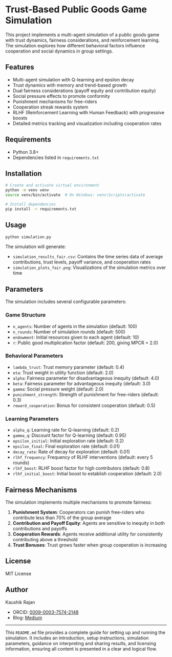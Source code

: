 # Trust-Based Public Goods Game Simulation

This project implements a multi-agent simulation of a public goods game with trust dynamics, fairness considerations, and reinforcement learning. The simulation explores how different behavioral factors influence cooperation and social dynamics in group settings.

## Features

- Multi-agent simulation with Q-learning and epsilon decay
- Trust dynamics with memory and trend-based growth
- Dual fairness considerations (payoff equity and contribution equity)
- Social pressure effects to promote conformity
- Punishment mechanisms for free-riders
- Cooperation streak rewards system
- RLHF (Reinforcement Learning with Human Feedback) with progressive boosts
- Detailed metrics tracking and visualization including cooperation rates

## Requirements

- Python 3.8+
- Dependencies listed in `requirements.txt`

## Installation

```bash
# Create and activate virtual environment
python -m venv venv
source venv/bin/activate  # On Windows: venv\Scripts\activate

# Install dependencies
pip install -r requirements.txt
```

## Usage

```bash
python simulation.py
```

The simulation will generate:
- `simulation_results_fair.csv`: Contains the time series data of average contributions, trust levels, payoff variance, and cooperation rates
- `simulation_plots_fair.png`: Visualizations of the simulation metrics over time

## Parameters

The simulation includes several configurable parameters:

### Game Structure
- `n_agents`: Number of agents in the simulation (default: 100)
- `n_rounds`: Number of simulation rounds (default: 500)
- `endowment`: Initial resources given to each agent (default: 10)
- `r`: Public good multiplication factor (default: 200, giving MPCR = 2.0)

### Behavioral Parameters
- `lambda_trust`: Trust memory parameter (default: 0.4)
- `eta`: Trust weight in utility function (default: 2.0)
- `alpha`: Fairness parameter for disadvantageous inequity (default: 4.0)
- `beta`: Fairness parameter for advantageous inequity (default: 3.0)
- `gamma`: Social pressure weight (default: 2.0)
- `punishment_strength`: Strength of punishment for free-riders (default: 0.3)
- `reward_cooperation`: Bonus for consistent cooperation (default: 0.5)

### Learning Parameters
- `alpha_q`: Learning rate for Q-learning (default: 0.2)
- `gamma_q`: Discount factor for Q-learning (default: 0.95)
- `epsilon_initial`: Initial exploration rate (default: 0.2)
- `epsilon_final`: Final exploration rate (default: 0.01)
- `decay_rate`: Rate of decay for exploration (default: 0.01)
- `rlhf_frequency`: Frequency of RLHF interventions (default: every 5 rounds)
- `rlhf_boost`: RLHF boost factor for high contributors (default: 0.8)
- `rlhf_initial_boost`: Initial boost to establish cooperation (default: 2.0)

## Fairness Mechanisms

The simulation implements multiple mechanisms to promote fairness:

1. **Punishment System**: Cooperators can punish free-riders who contribute less than 70% of the group average
2. **Contribution and Payoff Equity**: Agents are sensitive to inequity in both contributions and payoffs
3. **Cooperation Rewards**: Agents receive additional utility for consistently contributing above a threshold
4. **Trust Bonuses**: Trust grows faster when group cooperation is increasing

## License

MIT License

## Author

Kaushik Rajan
- ORCID: [0009-0003-7574-2148](https://orcid.org/0009-0003-7574-2148)
- Blog: [Medium](https://medium.com/@kaushikvr06)


---

This `README.md` file provides a complete guide for setting up and running the simulation. It includes an introduction, setup instructions, simulation parameters, guidance on interpreting and sharing results, and licensing information, ensuring all content is presented in a clear and logical flow.





